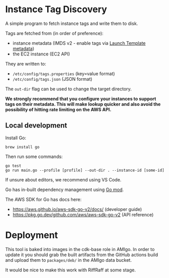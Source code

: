 # Instance Tag Discovery

A simple program to fetch instance tags and write them to disk.

Tags are fetched from (in order of preference):

* instance metadata (IMDS v2 - enable tags via [Launch Template
  metadata](https://docs.aws.amazon.com/AWSCloudFormation/latest/UserGuide/aws-properties-ec2-launchtemplate-launchtemplatedata-metadataoptions.html#cfn-ec2-launchtemplate-launchtemplatedata-metadataoptions-instancemetadatatags))
* the EC2 instance (EC2 API)

They are written to:

* `/etc/config/tags.properties` (key=value format)
* `/etc/config/tags.json` (JSON format)

The `out-dir` flag can be used to change the target directory.

**We strongly recommend that you configure your instances to support tags on
their metadata. This will make lookup quicker and also avoid the possibility of
hitting rate limiting on the AWS API.**

## Local development

Install Go:

    brew install go

Then run some commands:

    go test
    go run main.go --profile [profile] --out-dir . --instance-id [some-id]

If unsure about editors, we recommend using VS Code.

Go has in-built dependency management using [Go
mod](https://blog.golang.org/using-go-modules).

The AWS SDK for Go has docs here:

- https://aws.github.io/aws-sdk-go-v2/docs/ (developer guide)
- https://pkg.go.dev/github.com/aws/aws-sdk-go-v2 (API reference)

# Deployment

This tool is baked into images in the cdk-base role in AMIgo. In order to update
it you should grab the built artifacts from the GitHub actions build and upload
them to `packages/deb/` in the AMIgo data bucket.

It would be nice to make this work with RiffRaff at some stage.